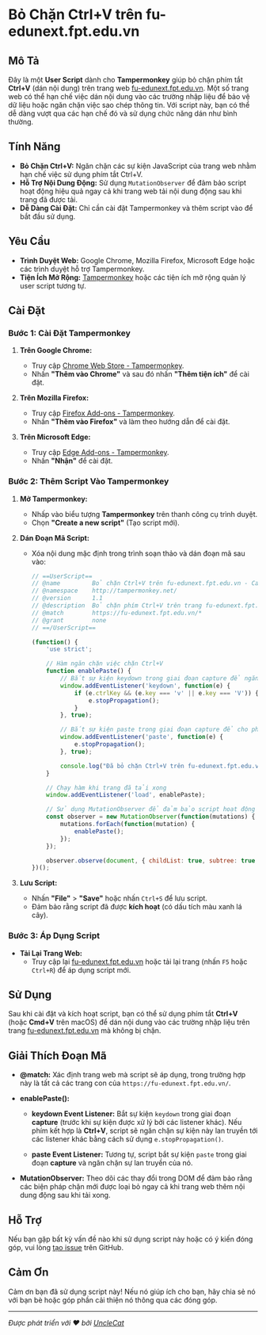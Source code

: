 # Bỏ Chặn Ctrl+V trên fu-edunext.fpt.edu.vn

## Mô Tả

Đây là một **User Script** dành cho **Tampermonkey** giúp bỏ chặn phím tắt **Ctrl+V** (dán nội dung) trên trang web [fu-edunext.fpt.edu.vn](https://fu-edunext.fpt.edu.vn/). Một số trang web có thể hạn chế việc dán nội dung vào các trường nhập liệu để bảo vệ dữ liệu hoặc ngăn chặn việc sao chép thông tin. Với script này, bạn có thể dễ dàng vượt qua các hạn chế đó và sử dụng chức năng dán như bình thường.

## Tính Năng

- **Bỏ Chặn Ctrl+V:** Ngăn chặn các sự kiện JavaScript của trang web nhằm hạn chế việc sử dụng phím tắt Ctrl+V.
- **Hỗ Trợ Nội Dung Động:** Sử dụng `MutationObserver` để đảm bảo script hoạt động hiệu quả ngay cả khi trang web tải nội dung động sau khi trang đã được tải.
- **Dễ Dàng Cài Đặt:** Chỉ cần cài đặt Tampermonkey và thêm script vào để bắt đầu sử dụng.

## Yêu Cầu

- **Trình Duyệt Web:** Google Chrome, Mozilla Firefox, Microsoft Edge hoặc các trình duyệt hỗ trợ Tampermonkey.
- **Tiện Ích Mở Rộng:** [Tampermonkey](https://www.tampermonkey.net/) hoặc các tiện ích mở rộng quản lý user script tương tự.

## Cài Đặt

### Bước 1: Cài Đặt Tampermonkey

1. **Trên Google Chrome:**
   - Truy cập [Chrome Web Store - Tampermonkey](https://chrome.google.com/webstore/detail/tampermonkey/dhdgffkkebhmkfjojejmpbldmpobfkfo).
   - Nhấn **"Thêm vào Chrome"** và sau đó nhấn **"Thêm tiện ích"** để cài đặt.

2. **Trên Mozilla Firefox:**
   - Truy cập [Firefox Add-ons - Tampermonkey](https://addons.mozilla.org/firefox/addon/tampermonkey/).
   - Nhấn **"Thêm vào Firefox"** và làm theo hướng dẫn để cài đặt.

3. **Trên Microsoft Edge:**
   - Truy cập [Edge Add-ons - Tampermonkey](https://microsoftedge.microsoft.com/addons/detail/tampermonkey/dhdgffkkebhmkfjojejmpbldmpobfkfo).
   - Nhấn **"Nhận"** để cài đặt.

### Bước 2: Thêm Script Vào Tampermonkey

1. **Mở Tampermonkey:**
   - Nhấp vào biểu tượng **Tampermonkey** trên thanh công cụ trình duyệt.
   - Chọn **"Create a new script"** (Tạo script mới).

2. **Dán Đoạn Mã Script:**
   - Xóa nội dung mặc định trong trình soạn thảo và dán đoạn mã sau vào:

     ```javascript
     // ==UserScript==
     // @name         Bỏ chặn Ctrl+V trên fu-edunext.fpt.edu.vn - Cải tiến
     // @namespace    http://tampermonkey.net/
     // @version      1.1
     // @description  Bỏ chặn phím Ctrl+V trên trang fu-edunext.fpt.edu.vn bằng cách ngăn chặn các sự kiện trước khi chúng được xử lý bởi trang web
     // @match        https://fu-edunext.fpt.edu.vn/*
     // @grant        none
     // ==/UserScript==
     
     (function() {
         'use strict';
     
         // Hàm ngăn chặn việc chặn Ctrl+V
         function enablePaste() {
             // Bắt sự kiện keydown trong giai đoạn capture để ngăn chặn việc chặn
             window.addEventListener('keydown', function(e) {
                 if (e.ctrlKey && (e.key === 'v' || e.key === 'V')) {
                     e.stopPropagation();
                 }
             }, true);
     
             // Bắt sự kiện paste trong giai đoạn capture để cho phép paste
             window.addEventListener('paste', function(e) {
                 e.stopPropagation();
             }, true);
     
             console.log("Đã bỏ chặn Ctrl+V trên fu-edunext.fpt.edu.vn.");
         }
     
         // Chạy hàm khi trang đã tải xong
         window.addEventListener('load', enablePaste);
     
         // Sử dụng MutationObserver để đảm bảo script hoạt động trên nội dung động
         const observer = new MutationObserver(function(mutations) {
             mutations.forEach(function(mutation) {
                 enablePaste();
             });
         });
     
         observer.observe(document, { childList: true, subtree: true });
     })();
     ```

3. **Lưu Script:**
   - Nhấn **"File"** > **"Save"** hoặc nhấn `Ctrl+S` để lưu script.
   - Đảm bảo rằng script đã được **kích hoạt** (có dấu tích màu xanh lá cây).

### Bước 3: Áp Dụng Script

- **Tải Lại Trang Web:**
  - Truy cập lại [fu-edunext.fpt.edu.vn](https://fu-edunext.fpt.edu.vn/) hoặc tải lại trang (nhấn `F5` hoặc `Ctrl+R`) để áp dụng script mới.

## Sử Dụng

Sau khi cài đặt và kích hoạt script, bạn có thể sử dụng phím tắt **Ctrl+V** (hoặc **Cmd+V** trên macOS) để dán nội dung vào các trường nhập liệu trên trang [fu-edunext.fpt.edu.vn](https://fu-edunext.fpt.edu.vn/) mà không bị chặn.

## Giải Thích Đoạn Mã

- **@match:** Xác định trang web mà script sẽ áp dụng, trong trường hợp này là tất cả các trang con của `https://fu-edunext.fpt.edu.vn/`.
  
- **enablePaste():** 
  - **keydown Event Listener:** Bắt sự kiện `keydown` trong giai đoạn **capture** (trước khi sự kiện được xử lý bởi các listener khác). Nếu phím kết hợp là **Ctrl+V**, script sẽ ngăn chặn sự kiện này lan truyền tới các listener khác bằng cách sử dụng `e.stopPropagation()`.
  
  - **paste Event Listener:** Tương tự, script bắt sự kiện `paste` trong giai đoạn **capture** và ngăn chặn sự lan truyền của nó.
  
- **MutationObserver:** Theo dõi các thay đổi trong DOM để đảm bảo rằng các biện pháp chặn mới được loại bỏ ngay cả khi trang web thêm nội dung động sau khi tải xong.

## Hỗ Trợ

Nếu bạn gặp bất kỳ vấn đề nào khi sử dụng script này hoặc có ý kiến đóng góp, vui lòng [tạo issue]([https://github.com/disabledcopyEdunext/issues](https://github.com/unclecatvn/disabledcopyEdunext/issues)) trên GitHub.

## Cảm Ơn

Cảm ơn bạn đã sử dụng script này! Nếu nó giúp ích cho bạn, hãy chia sẻ nó với bạn bè hoặc góp phần cải thiện nó thông qua các đóng góp.

---
*Được phát triển với ❤️ bởi [UncleCat](https://github.com/unclecatvn)*
